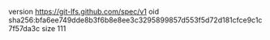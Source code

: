 version https://git-lfs.github.com/spec/v1
oid sha256:bfa6ee749dde8b3f6b8e8ee3c3295899857d553f5d72d181cfce9c1c7f57da3c
size 111
